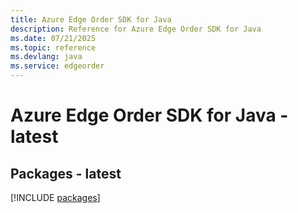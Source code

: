 ```yaml
---
title: Azure Edge Order SDK for Java
description: Reference for Azure Edge Order SDK for Java
ms.date: 07/21/2025
ms.topic: reference
ms.devlang: java
ms.service: edgeorder
---
```

# Azure Edge Order SDK for Java - latest
## Packages - latest
[!INCLUDE [packages](edge-order-index.md)]